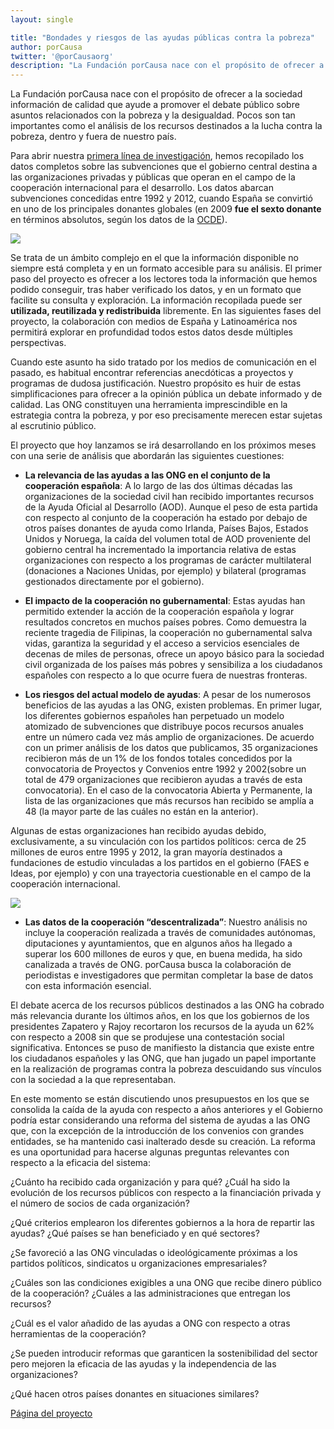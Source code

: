 ```yaml
---
layout: single

title: "Bondades y riesgos de las ayudas públicas contra la pobreza"
author: porCausa
twitter: '@porCausaorg'
description: "La Fundación porCausa nace con el propósito de ofrecer a la sociedad información de calidad que ayude a promover debates públicos sobre asuntos relacionados con la pobreza y la desigualdad. Pocos son tan importantes como el análisis de los recursos destinados a la lucha contra la pobreza, dentro y fuera de nuestro país. "
---
```

La Fundación porCausa nace con el propósito de ofrecer a la sociedad información de calidad que ayude a promover el debate público sobre asuntos relacionados con la pobreza y la desigualdad. Pocos son tan importantes como el análisis de los recursos destinados a la lucha contra la pobreza, dentro y fuera de nuestro país.

Para abrir nuestra <a href="../../../ayuda-desarrollo/">primera línea de investigación</a>, hemos recopilado los datos completos sobre las subvenciones que el gobierno central destina a las organizaciones privadas y públicas que operan en el campo de la cooperación internacional para el desarrollo. Los datos abarcan subvenciones concedidas entre 1992 y 2012, cuando España se convirtió en uno de los principales donantes globales (en 2009 <strong>fue el sexto donante</strong> en términos absolutos, según los datos de la <a href="http://www.oecd.org/">OCDE</a>).

<img src="../../../ayuda-desarrollo/graphs/2Ordinaria.jpg" class="graph">

Se trata de un ámbito complejo en el que la información disponible no siempre está completa y en un formato accesible para su análisis. El primer paso del proyecto es ofrecer a los lectores toda la información que hemos podido conseguir, tras haber verificado los datos, y en un formato que facilite su consulta y exploración. La información recopilada puede ser <strong>utilizada, reutilizada y redistribuida</strong> libremente. En las siguientes fases del proyecto, la colaboración con medios de España y Latinoamérica nos permitirá explorar en profundidad todos estos datos desde múltiples perspectivas. 

Cuando este asunto ha sido tratado por los medios de comunicación en el pasado, es habitual encontrar referencias anecdóticas a proyectos y programas de dudosa justificación. Nuestro propósito es huir de estas simplificaciones para ofrecer a la opinión pública un debate informado y de calidad. Las ONG constituyen una herramienta imprescindible en la estrategia contra la pobreza, y por eso precisamente merecen estar sujetas al escrutinio público.

El proyecto que hoy lanzamos se irá desarrollando en los próximos meses con una serie de análisis que abordarán las siguientes cuestiones: 

- <strong>La relevancia de las ayudas a las ONG en el conjunto de la cooperación española</strong>: A lo largo de las dos últimas décadas las organizaciones de la sociedad civil han recibido importantes recursos de la Ayuda Oficial al Desarrollo (AOD). Aunque el peso de esta partida con respecto al conjunto de la cooperación ha estado por debajo de otros países donantes de ayuda como Irlanda, Países Bajos, Estados Unidos y Noruega, la caída del volumen total de AOD proveniente del gobierno central ha incrementado la importancia relativa de estas organizaciones con respecto a los programas de carácter multilateral (donaciones a Naciones Unidas, por ejemplo) y bilateral (programas gestionados directamente por el gobierno). 

- <strong>El impacto de la cooperación no gubernamental</strong>: Estas ayudas han permitido extender la acción de la cooperación española y lograr resultados concretos en muchos países pobres. Como demuestra la reciente tragedia de Filipinas, la cooperación no gubernamental salva vidas, garantiza la seguridad y el acceso a servicios esenciales de decenas de miles de personas, ofrece un apoyo básico para la sociedad civil organizada de los países más pobres y sensibiliza a los ciudadanos españoles con respecto a lo que ocurre fuera de nuestras fronteras. 

- <strong>Los riesgos del actual modelo de ayudas</strong>: A pesar de los numerosos beneficios de las ayudas a las ONG, existen problemas. En primer lugar, los diferentes gobiernos españoles han perpetuado un modelo atomizado de subvenciones que distribuye pocos recursos anuales entre un número cada vez más amplio de organizaciones. De acuerdo con un primer análisis de los datos que publicamos, 35 organizaciones recibieron más de un 1% de los fondos totales concedidos por la convocatoria de Proyectos y Convenios entre 1992 y 2002(sobre un total de 479 organizaciones que recibieron ayudas a través de esta convocatoria). En el caso de la convocatoria Abierta y Permanente, la lista de las organizaciones que más recursos han recibido se amplía a 48 (la mayor parte de las cuáles no están en la anterior). 

Algunas de estas organizaciones han recibido ayudas debido, exclusivamente, a su vinculación con los partidos políticos: cerca de 25 millones de euros entre 1995 y 2012, la gran mayoría destinados a fundaciones de estudio vinculadas a los partidos en el gobierno (FAES e Ideas, por ejemplo) y con una trayectoria cuestionable en el campo de la cooperación internacional. 

<img src="../../../ayuda-desarrollo/graphs/4Politicas.jpg" class="graph">

- <strong>Las datos de la cooperación “descentralizada”</strong>: Nuestro análisis no incluye la cooperación realizada a través de comunidades autónomas, diputaciones y ayuntamientos, que en algunos años ha llegado a superar los 600 millones de euros y que, en buena medida, ha sido canalizada a través de ONG. porCausa busca la colaboración de periodistas e investigadores que permitan completar la base de datos con esta información esencial.

El debate acerca de los recursos públicos destinados a las ONG ha cobrado más relevancia durante los últimos años, en los que los gobiernos de los presidentes Zapatero y Rajoy recortaron los recursos de la ayuda un 62% con respecto a 2008 sin que se produjese una contestación social significativa. Entonces se puso de manifiesto la distancia que existe entre los ciudadanos españoles y las ONG, que han jugado un papel importante en la realización de programas contra la pobreza descuidando sus vínculos con la sociedad a la que representaban. 

En este momento se están discutiendo unos presupuestos en los que se consolida la caída de la ayuda con respecto a años anteriores y el Gobierno podría estar considerando una reforma del sistema de ayudas a las ONG que, con la excepción de la introducción de los convenios con grandes entidades, se ha mantenido casi inalterado desde su creación. La reforma es una oportunidad para hacerse algunas preguntas relevantes con respecto a la eficacia del sistema: 

¿Cuánto ha recibido cada organización y para qué? ¿Cuál ha sido la evolución de los recursos públicos con respecto a la financiación privada y el número de socios de cada organización?

¿Qué criterios emplearon los diferentes gobiernos a la hora de repartir las ayudas? ¿Qué países se han beneficiado y en qué sectores?

¿Se favoreció a las ONG vinculadas o ideológicamente próximas a los partidos políticos, sindicatos u organizaciones empresariales?

¿Cuáles son las condiciones exigibles a una ONG que recibe dinero público de la cooperación? ¿Cuáles a las administraciones que entregan los recursos? 

¿Cuál es el valor añadido de las ayudas a ONG con respecto a otras herramientas de la cooperación?

¿Se pueden introducir reformas que garanticen la sostenibilidad del sector pero mejoren la eficacia de las ayudas y la independencia de las organizaciones?

¿Qué hacen otros países donantes en situaciones similares?

<a href="../../../ayuda-desarrollo/">Página del proyecto</a>
